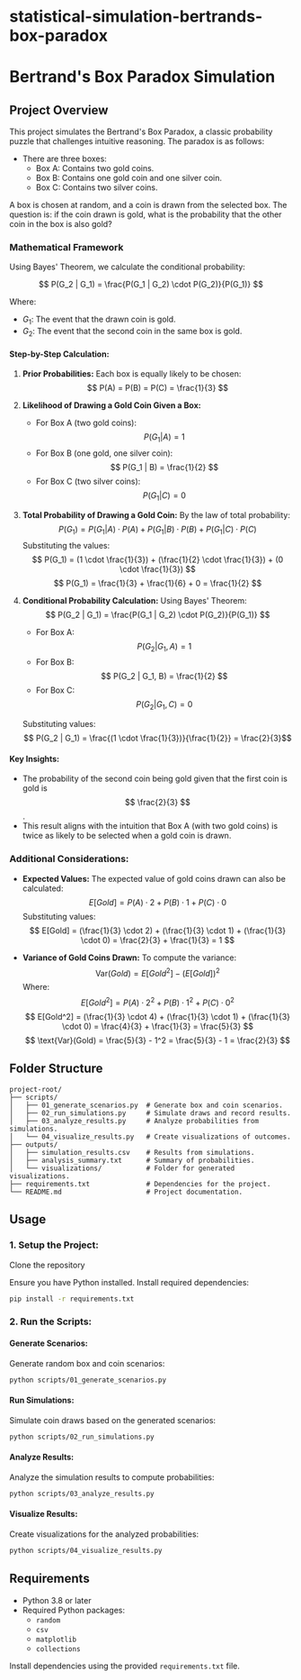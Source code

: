 # statistical-simulation-bertrands-box-paradox

# Bertrand's Box Paradox Simulation

## Project Overview
This project simulates the Bertrand's Box Paradox, a classic probability puzzle that challenges intuitive reasoning. The paradox is as follows:

- There are three boxes:
  - Box A: Contains two gold coins.
  - Box B: Contains one gold coin and one silver coin.
  - Box C: Contains two silver coins.

A box is chosen at random, and a coin is drawn from the selected box. The question is: if the coin drawn is gold, what is the probability that the other coin in the box is also gold?

### Mathematical Framework
Using Bayes' Theorem, we calculate the conditional probability:

$$ P(G_2 | G_1) = \frac{P(G_1 | G_2) \cdot P(G_2)}{P(G_1)} $$

Where:
- $G_1$: The event that the drawn coin is gold.
- $G_2$: The event that the second coin in the same box is gold.

#### Step-by-Step Calculation:
1. **Prior Probabilities:**
   Each box is equally likely to be chosen:
   $$ P(A) = P(B) = P(C) = \frac{1}{3} $$

2. **Likelihood of Drawing a Gold Coin Given a Box:**
   - For Box A (two gold coins):
     $$ P(G_1 | A) = 1 $$
   - For Box B (one gold, one silver coin):
     $$ P(G_1 | B) = \frac{1}{2} $$
   - For Box C (two silver coins):
     $$ P(G_1 | C) = 0 $$

3. **Total Probability of Drawing a Gold Coin:**
   By the law of total probability:
   $$ P(G_1) = P(G_1 | A) \cdot P(A) + P(G_1 | B) \cdot P(B) + P(G_1 | C) \cdot P(C) $$
   Substituting the values:
   $$ P(G_1) = (1 \cdot \frac{1}{3}) + (\frac{1}{2} \cdot \frac{1}{3}) + (0 \cdot \frac{1}{3}) $$
   $$ P(G_1) = \frac{1}{3} + \frac{1}{6} + 0 = \frac{1}{2} $$

4. **Conditional Probability Calculation:**
   Using Bayes' Theorem:
   $$ P(G_2 | G_1) = \frac{P(G_1 | G_2) \cdot P(G_2)}{P(G_1)} $$
   - For Box A:
     $$ P(G_2 | G_1, A) = 1 $$
   - For Box B:
     $$ P(G_2 | G_1, B) = \frac{1}{2} $$
   - For Box C:
     $$ P(G_2 | G_1, C) = 0 $$

   Substituting values:
   $$ P(G_2 | G_1) = \frac{(1 \cdot \frac{1}{3})}{\frac{1}{2}} = \frac{2}{3}$$

#### Key Insights:
- The probability of the second coin being gold given that the first coin is gold is $$ \frac{2}{3} $$.
- This result aligns with the intuition that Box A (with two gold coins) is twice as likely to be selected when a gold coin is drawn.

### Additional Considerations:
- **Expected Values:**
  The expected value of gold coins drawn can also be calculated:
  $$ E[Gold] = P(A) \cdot 2 + P(B) \cdot 1 + P(C) \cdot 0 $$
  Substituting values:
  $$ E[Gold] = (\frac{1}{3} \cdot 2) + (\frac{1}{3} \cdot 1) + (\frac{1}{3} \cdot 0) = \frac{2}{3} + \frac{1}{3} = 1 $$

- **Variance of Gold Coins Drawn:**
  To compute the variance:
  $$ \text{Var}(Gold) = E[Gold^2] - (E[Gold])^2 $$
  Where:
  $$ E[Gold^2] = P(A) \cdot 2^2 + P(B) \cdot 1^2 + P(C) \cdot 0^2 $$
  $$ E[Gold^2] = (\frac{1}{3} \cdot 4) + (\frac{1}{3} \cdot 1) + (\frac{1}{3} \cdot 0) = \frac{4}{3} + \frac{1}{3} = \frac{5}{3} $$
  $$ \text{Var}(Gold) = \frac{5}{3} - 1^2 = \frac{5}{3} - 1 = \frac{2}{3} $$

## Folder Structure
```
project-root/
├── scripts/
│   ├── 01_generate_scenarios.py  # Generate box and coin scenarios.
│   ├── 02_run_simulations.py     # Simulate draws and record results.
│   ├── 03_analyze_results.py     # Analyze probabilities from simulations.
│   └── 04_visualize_results.py   # Create visualizations of outcomes.
├── outputs/
│   ├── simulation_results.csv    # Results from simulations.
│   ├── analysis_summary.txt      # Summary of probabilities.
│   └── visualizations/           # Folder for generated visualizations.
├── requirements.txt              # Dependencies for the project.
└── README.md                     # Project documentation.
```

## Usage
### 1. Setup the Project:
Clone the repository

Ensure you have Python installed.
Install required dependencies:
```bash
pip install -r requirements.txt
```

### 2. Run the Scripts:

#### Generate Scenarios:
Generate random box and coin scenarios:
```bash
python scripts/01_generate_scenarios.py
```

#### Run Simulations:
Simulate coin draws based on the generated scenarios:
```bash
python scripts/02_run_simulations.py
```

#### Analyze Results:
Analyze the simulation results to compute probabilities:
```bash
python scripts/03_analyze_results.py
```

#### Visualize Results:
Create visualizations for the analyzed probabilities:
```bash
python scripts/04_visualize_results.py
```

## Requirements
- Python 3.8 or later
- Required Python packages:
  - `random`
  - `csv`
  - `matplotlib`
  - `collections`

Install dependencies using the provided `requirements.txt` file.